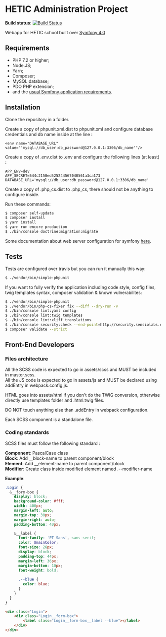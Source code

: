 HETIC Administration Project
========================

**Build status:** [![Build Status](https://travis-ci.org/QRaimbault/hetic_administration_site.svg?branch=master)](https://travis-ci.org/QRaimbault/hetic_administration_site)

Webapp for HETIC school built over [Symfony 4.0][3]

Requirements
------------

  * PHP 7.2 or higher;
  * Node.JS;
  * Yarn;
  * Composer;
  * MySQL database;
  * PDO PHP extension;
  * and the [usual Symfony application requirements][1].
  
Installation
------------

Clone the repository in a folder.

Create a copy of phpunit.xml.dist to phpunit.xml and configure database credentials and db name inside at the line :
```
<env name="DATABASE_URL" value="'mysql://db_user:db_password@127.0.0.1:3306/db_name'"/>
```

Create a copy of .env.dist to .env and configure the following lines (at least) :
```
APP_ENV=dev
APP_SECRET=544c2150ed525244567040561a3ca173
DATABASE_URL='mysql://db_user:db_password@127.0.0.1:3306/db_name'
```

Create a copy of .php_cs.dist to .php_cs, there should not be anything to configure inside.

Run these commands:

```bash
$ composer self-update
$ composer install
$ yarn install
$ yarn run encore production
$ ./bin/console doctrine:migration:migrate
```

Some documentation about web server configuration for symfony [here][2].

Tests
-----

Tests are configured over travis but you can run it manually this way:

```bash
$ ./vendor/bin/simple-phpunit
```

If you want to fully verify the application including code style, config files, twig templates syntax, composer validation & known vulnerabilites:

```bash
$ ./vendor/bin/simple-phpunit
$ ./vendor/bin/php-cs-fixer fix --diff --dry-run -v
$ ./bin/console lint:yaml config
$ ./bin/console lint:twig templates
$ ./bin/console lint:xliff translations
$ ./bin/console security:check --end-point=http://security.sensiolabs.org/check_lock
$ composer validate --strict
```

Front-End Developers
-----


### Files architecture

All the SCSS code is expected to go in assets/scss and MUST be included in master.scss.  
All the JS code is expected to go in assets/js and MUST be declared using addEntry in webpack.config.js.

HTML goes into assets/html if you don't do the TWIG conversion, otherwise directly use templates folder and .html.twig files.

DO NOT touch anything else than .addEntry in webpack configuration.

Each SCSS component is a standalone file.

### Coding standards

SCSS files must follow the following standard :

**Component**: PascalCase class  
**Block**: Add __block-name to parent component/block  
**Element**: Add __element-name to parent component/block  
**Modifier**: Create class inside modified element named .--modifier-name


**Example**: 
```scss
.Login {
  &__form-box {
    display: block;
    background-color: #fff;
    width: 400px;
    margin-left: auto;
    margin-top: 30px;
    margin-right: auto;
    padding-bottom: 40px;

    &__label {
      font-family: 'PT Sans', sans-serif;
      color: $mainColor;
      font-size: 26px;
      display: block;
      padding-top: 44px;
      margin-left: 36px;
      margin-bottom: 10px;
      font-weight: bold;
      
      .--blue {
        color: blue;
      }
    }
  }
}
```

```html
<div class="Login">
    <div class="Login__form-box">
        <label class="Login__form-box__label --blue"></label>
    </div>
</div>
```

[1]: https://symfony.com/doc/current/reference/requirements.html
[2]: https://symfony.com/doc/current/cookbook/configuration/web_server_configuration.html
[3]: https://symfony.com/
